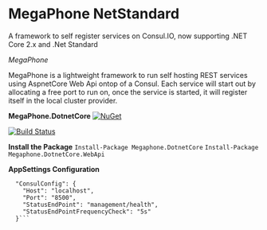 # MegaPhone NetStandard
A framework to self register services on Consul.IO, now supporting .NET Core 2.x and .Net Standard

*MegaPhone*

MegaPhone is a lightweight framework to run self hosting REST services using AspnetCore Web Api ontop of a Consul. Each service will start out by allocating a free port to run on, once the service is started, it will register itself in the local cluster provider.

**MegaPhone.DotnetCore**
[![NuGet](https://buildstats.info/nuget/Megaphone.DotnetCore)](http://www.nuget.org/packages/Megaphone.DotnetCore)

[![Build Status](https://img.shields.io/appveyor/ci/thiagoloureiro/megaphone-netstandard/master.svg)](https://ci.appveyor.com/project/thiagoloureiro/megaphone-netstandard) 

**Install the Package**
```Install-Package Megaphone.DotnetCore```
```Install-Package Megaphone.DotnetCore.WebApi```

**AppSettings Configuration**
```
  "ConsulConfig": {
    "Host": "localhost",
    "Port": "8500",
    "StatusEndPoint": "management/health",
    "StatusEndPointFrequencyCheck": "5s"
  }```
